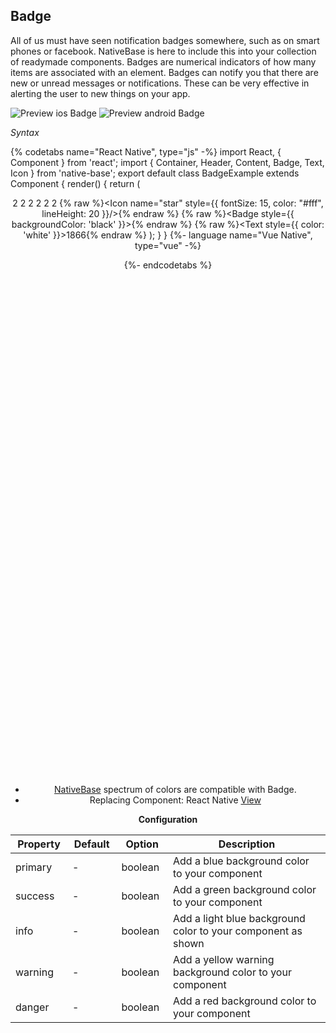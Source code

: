 ## Badge

All of us must have seen notification badges somewhere, such as on smart phones or facebook. NativeBase is here to include this into your collection of readymade components. Badges are numerical indicators of how many items are associated with an element. Badges can notify you that there are new or unread messages or notifications. These can be very effective in alerting the user to new things on your app.

![Preview ios Badge](https://github.com/GeekyAnts/NativeBase-KitchenSink/raw/v2.6.1/screenshots/ios/badge.png)
![Preview android Badge](https://github.com/GeekyAnts/NativeBase-KitchenSink/raw/v2.6.1/screenshots/android/badge.png)

*Syntax*

{% codetabs name="React Native", type="js" -%}
import React, { Component } from 'react';
import { Container, Header, Content, Badge, Text, Icon } from 'native-base';
export default class BadgeExample extends Component {
  render() {
    return (
      <Container>
        <Header />
        <Content>
          <Badge>
            <Text>2</Text>
          </Badge>
          <Badge primary>
            <Text>2</Text>
          </Badge>
          <Badge success>
            <Text>2</Text>
          </Badge>
          <Badge info>
            <Text>2</Text>
          </Badge>
          <Badge warning>
            <Text>2</Text>
          </Badge>
          <Badge danger>
            <Text>2</Text>
          </Badge>
          <Badge primary>
          {% raw %}<Icon name="star" style={{ fontSize: 15, color: "#fff", lineHeight: 20 }}/>{% endraw %}
          </Badge>
          {% raw %}<Badge style={{ backgroundColor: 'black' }}>{% endraw %}
            {% raw %}<Text style={{ color: 'white' }}>1866</Text>{% endraw %}
          </Badge>
        </Content>
      </Container>
    );
  }
}
{%- language name="Vue Native", type="vue" -%}
<template>
  <nb-container>
    <nb-header/>
    <nb-content padder>
      <nb-badge>
          <nb-text>2</nb-text>
      </nb-badge>
      <nb-badge primary>
          <nb-text>2</nb-text>
      </nb-badge>
      <nb-badge success>
          <nb-text>2</nb-text>
      </nb-badge>
      <nb-badge info>
          <nb-text>5</nb-text>
      </nb-badge>
      <nb-badge warning>
          <nb-text>2</nb-text>
      </nb-badge>
      <nb-badge danger>
          <nb-text>2</nb-text>
      </nb-badge>
      <nb-badge primary>
          <nb-icon name="star" class="icon-star" />
      </nb-badge>
      <nb-badge class="badge-custom-bg">
          <nb-text>1866</nb-text>
      </nb-badge>
    </nb-content>
  </nb-container>
</template>
<style>
.icon-star {
  font-size: 15;
  color: #fff;
  line-height: 20;
}
.badge-custom-bg {
  background-color: black;
}
</style>
{%- endcodetabs %}
 <p>
    <div id="" class="mobileDevice" style="background: url(&quot;https://docs.nativebase.io/docs/assets/iosphone.png&quot;) no-repeat; padding: 63px 20px 100px 15px; width: 292px; height: 600px;margin:0 auto;float:none;">
        <img src="https://github.com/GeekyAnts/NativeBase-KitchenSink/raw/v2.6.1/screenshots/ios/badge.png" alt="" style="display:block !important" />
    </div>
</p>
<br />

  * [NativeBase](https://nativebase.io/) spectrum of colors are compatible with Badge.
  * Replacing Component: React Native [View](https://facebook.github.io/react-native/docs/view.html) <br />

  **Configuration**

  <table class = "table table-bordered">
  <thead>
      <tr>
          <th>Property</th>
          <th>Default</th>
          <th>Option</th>
          <th width="50%">
              Description
          </th>
      </tr>
  </thead>
  <tbody>
    <tr>
        <td>primary</td>
        <td> - </td>
        <td>boolean</td>
        <td>Add a blue background color to your component</td>
    </tr>
    <tr>
        <td>success</td>
        <td> - </td>
        <td>boolean</td>
        <td>Add a green background color to your component</td>
    </tr>
    <tr>
        <td>info</td>
        <td> - </td>
        <td>boolean</td>
        <td>Add a light blue background color to your component as shown</td>
    </tr>
    <tr>
        <td>warning</td>
        <td> - </td>
        <td>boolean</td>
        <td>Add a yellow warning background color to your component</td>
    </tr>
    <tr>
        <td>danger</td>
        <td> - </td>
        <td>boolean</td>
        <td>Add a red background color to your component</td>
    </tr>
  </tbody>
</table>
